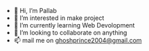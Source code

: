 - 👋 Hi, I’m Pallab 
- 👀 I’m interested in make project
- 🌱 I’m currently learning Web Devolopment
- 💞️ I’m looking to collaborate on anything
- 📫 mail me on ghoshprince2004@gmail.com
<!---
propallab-pro/propallab-pro is a ✨ special ✨ repository because its `README.md` (this file) appears on your GitHub profile.
You can click the Preview link to take a look at your changes.
--->
